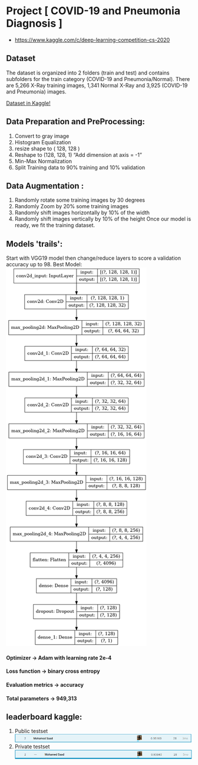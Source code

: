 # Project [ COVID-19 and Pneumonia Diagnosis ]
  - https://www.kaggle.com/c/deep-learning-competition-cs-2020

## Dataset
The dataset is organized into 2 folders (train and test) and contains subfolders for the train category (COVID-19 and Pneumonia/Normal).
There are 5,266 X-Ray training images, 1,341 Normal X-Ray and 3,925 (COVID-19 and Pneumonia) images.

[Dataset in Kaggle!](https://www.kaggle.com/c/deep-learning-competition-cs-2020/data)

## Data Preparation and PreProcessing:
  1. Convert to gray image
  2. Histogram Equalization
  3. resize shape to ( 128, 128 )
  4. Reshape to (128, 128, 1) “Add dimension at axis = -1”
  5. Min-Max Normalization
  6. Split Training data to 90% training and 10% validation

## Data Augmentation :
  1. Randomly rotate some training images by 30 degrees
  2. Randomly Zoom by 20% some training images
  3. Randomly shift images horizontally by 10% of the width
  4. Randomly shift images vertically by 10% of the height Once our model is ready, we fit the training dataset.

## Models 'trails':
Start with VGG19 model then change/reduce layers to score a validation accuracy up to 98.
Best Model: ![model](/images/model.png)


#### Optimizer → Adam with learning rate 2e-4
#### Loss function → binary cross entropy
#### Evaluation metrics → accuracy
#### Total parameters → 949,313


## leaderboard kaggle:
  1. Public testset ![model](/images/public_res.png)
  2. Private testset ![model](/images/private_res.png)
